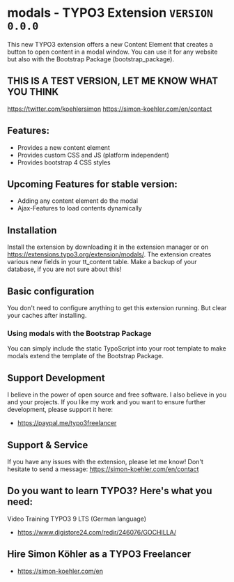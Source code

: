 # modals - TYPO3 Extension `VERSION 0.0.0`

This new TYPO3 extension offers a new Content Element that creates a button to open content in a modal window. You can use it for any website but also with the Bootstrap Package (bootstrap_package).

## THIS IS A TEST VERSION, LET ME KNOW WHAT YOU THINK
https://twitter.com/koehlersimon
https://simon-koehler.com/en/contact

## Features:

- Provides a new content element
- Provides custom CSS and JS (platform independent)
- Provides bootstrap 4 CSS styles

## Upcoming Features for stable version:

- Adding any content element do the modal
- Ajax-Features to load contents dynamically

## Installation

Install the extension by downloading it in the extension manager or on https://extensions.typo3.org/extension/modals/.
The extension creates various new fields in your tt_content table. Make a backup of your database, if you are not sure about this!

## Basic configuration

You don't need to configure anything to get this extension running.
But clear your caches after installing.

### Using modals with the Bootstrap Package

You can simply include the static TypoScript into your root template to make modals extend the template of the Bootstrap Package.

## Support Development

I believe in the power of open source and free software. I also believe in you and your projects.
If you like my work and you want to ensure further development, please support it here:

- https://paypal.me/typo3freelancer

## Support & Service

If you have any issues with the extension, please let me know!
Don't hesitate to send a message: https://simon-koehler.com/en/contact

## Do you want to learn TYPO3? Here's what you need:
Video Training TYPO3 9 LTS (German language)

- https://www.digistore24.com/redir/246076/GOCHILLA/

## Hire Simon Köhler as a TYPO3 Freelancer

- https://simon-koehler.com/en
